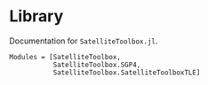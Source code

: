Library
=======

Documentation for `SatelliteToolbox.jl`.

```@autodocs
Modules = [SatelliteToolbox,
           SatelliteToolbox.SGP4,
           SatelliteToolbox.SatelliteToolboxTLE]
```
